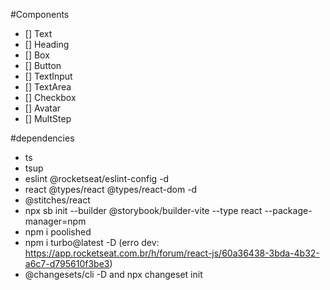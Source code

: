 #Components

- [] Text
- [] Heading
- [] Box
- [] Button
- [] TextInput
- [] TextArea
- [] Checkbox
- [] Avatar
- [] MultStep


#dependencies
- ts
- tsup
- eslint @rocketseat/eslint-config -d
- react @types/react @types/react-dom -d
- @stitches/react
- npx sb init --builder @storybook/builder-vite --type react --package-manager=npm
- npm i poolished
- npm i turbo@latest -D (erro dev: https://app.rocketseat.com.br/h/forum/react-js/60a36438-3bda-4b32-a6c7-d795610f3be3) 
- @changesets/cli -D  and npx changeset init

